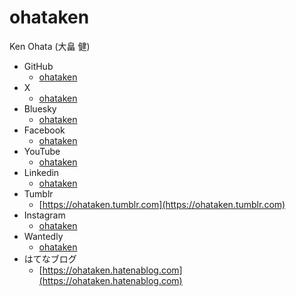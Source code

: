 # ohataken

Ken Ohata (大畠 健)

* GitHub
  * [ohataken](https://github.com/ohataken)
* X
  * [ohataken](https://x.com/ohataken)
* Bluesky
  * [ohataken](https://bsky.app/profile/ohataken.bsky.social)
* Facebook
  * [ohataken](https://www.facebook.com/ohataken)
* YouTube
  * [ohataken](https://www.youtube.com/@ohataken)
* Linkedin
  * [ohataken](https://jp.linkedin.com/in/ohataken)
* Tumblr
  * [https://ohataken.tumblr.com](https://ohataken.tumblr.com)
* Instagram
  * [ohataken](https://www.instagram.com/ohataken)
* Wantedly
  * [ohataken](https://www.wantedly.com/id/ohataken)
* はてなブログ
  * [https://ohataken.hatenablog.com](https://ohataken.hatenablog.com)
